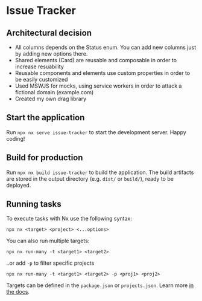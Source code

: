
# Issue Tracker

## Architectural decision

- All columns depends on the Status enum. You can add new columns just by adding new options there.
- Shared elements (Card) are reusable and composable in order to increase resuability
- Reusable components and elements use custom properties in order to be easily customized
- Used MSWJS for mocks, using service workers in order to attack a fictional domain (example.com)
- Created my own drag library 


## Start the application

Run `npx nx serve issue-tracker` to start the development server. Happy coding!

## Build for production

Run `npx nx build issue-tracker` to build the application. The build artifacts are stored in the output directory (e.g. `dist/` or `build/`), ready to be deployed.

## Running tasks

To execute tasks with Nx use the following syntax:

```
npx nx <target> <project> <...options>
```

You can also run multiple targets:

```
npx nx run-many -t <target1> <target2>
```

..or add `-p` to filter specific projects

```
npx nx run-many -t <target1> <target2> -p <proj1> <proj2>
```

Targets can be defined in the `package.json` or `projects.json`. Learn more [in the docs](https://nx.dev/features/run-tasks).
